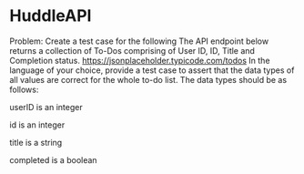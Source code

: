 # HuddleAPI
Problem: Create a test case for the following 
The API endpoint below returns a collection of To-Dos comprising of User ID, ID, Title and Completion status.
https://jsonplaceholder.typicode.com/todos
In the language of your choice, provide a test case to assert that the data types of all values are correct for the whole to-do list. The data types should be as follows:

userID is an integer

id is an integer

title is a string

completed is a boolean 
